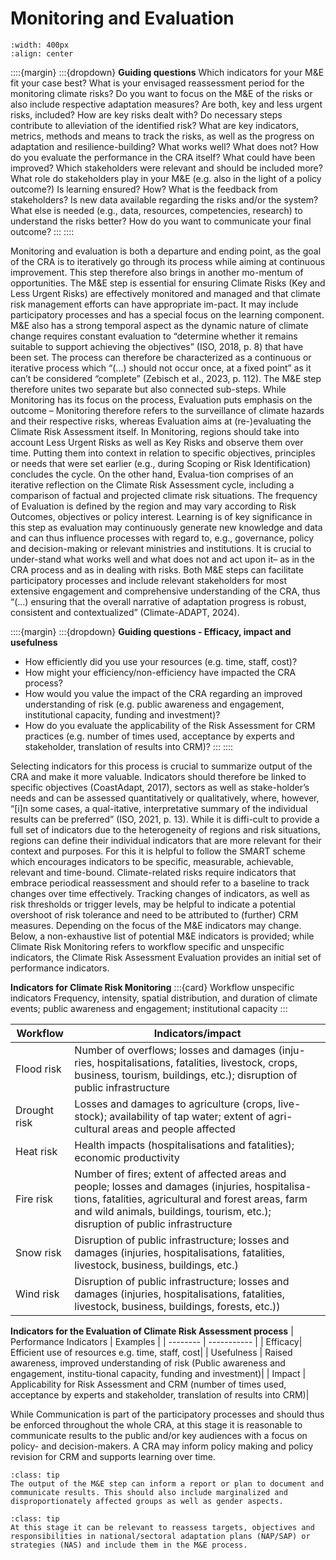 Monitoring and Evaluation
=======================

```{image} ../../images/Framework_M&E.png
:width: 400px
:align: center
```

::::{margin} 
:::{dropdown} **Guiding questions**
Which indicators for your M&E fit your case best?
What is your envisaged reassessment period for the monitoring climate risks?
Do you want to focus on the M&E of the risks or also include respective adaptation measures?
Are both, key and less urgent risks, included?
How are key risks dealt with? Do necessary steps contribute to alleviation of the identified risk?
What are key indicators, metrics, methods and means to track the risks, as well as the progress on adaptation and resilience-building?
What works well? What does not?
How do you evaluate the performance in the CRA itself? What could have been improved? Which stakeholders were relevant and should be included more?
What role do stakeholders play in your M&E (e.g. also in the light of a policy outcome?)
Is learning ensured? How?
What is the feedback from stakeholders?
Is new data available regarding the risks and/or the system? What else is needed (e.g., data, resources, competencies, research) to understand the risks better?
How do you want to communicate your final outcome?
:::
::::

Monitoring and evaluation is both a departure and ending point, as the goal of the CRA is to iteratively go through its process while aiming at continuous improvement. This step therefore also brings in another mo-mentum of opportunities. The M&E step is essential for ensuring Climate Risks (Key and Less Urgent Risks) are effectively monitored and managed and that climate risk management efforts can have appropriate im-pact. It may include participatory processes and has a special focus on the learning component.
M&E also has a strong temporal aspect as the dynamic nature of climate change requires constant evaluation to “determine whether it remains suitable to support achieving the objectives” (ISO, 2018, p. 8) that have been set. The process can therefore be characterized as a continuous or iterative process which “(…) should not occur once, at a fixed point” as it can’t be considered “complete” (Zebisch et al., 2023, p. 112).
The M&E step therefore unites two separate but also connected sub-steps. While Monitoring has its focus on the process, Evaluation puts emphasis on the outcome – Monitoring therefore refers to the surveillance of climate hazards and their respective risks, whereas Evaluation aims at (re-)evaluating the Climate Risk Assessment itself. In Monitoring, regions should take into account Less Urgent Risks as well as Key Risks and observe them over time. Putting them into context in relation to specific objectives, principles or needs that were set earlier (e.g., during Scoping or Risk Identification) concludes the cycle. On the other hand, Evalua-tion comprises of an iterative reflection on the Climate Risk Assessment cycle, including a comparison of factual and projected climate risk situations. The frequency of Evaluation is defined by the region and may vary according to Risk Outcomes, objectives or policy interest. Learning is of key significance in this step as evaluation may continuously generate new knowledge and data and can thus influence processes with regard to, e.g., governance, policy and decision-making or relevant ministries and institutions. It is crucial to under-stand what works well and what does not and act upon it– as in the CRA process and as in dealing with risks.
Both M&E steps can facilitate participatory processes and include relevant stakeholders for most extensive engagement and comprehensive understanding of the CRA, thus “(…) ensuring that the overall narrative of adaptation progress is robust, consistent and contextualized” (Climate-ADAPT, 2024).

::::{margin} 
:::{dropdown} **Guiding questions - Efficacy, impact and usefulness**
- How efficiently did you use your resources (e.g. time, staff, cost)?
- How might your efficiency/non-efficiency have impacted the CRA process?
- How would you value the impact of the CRA regarding an improved understanding of risk (e.g. public awareness and engagement, institutional capacity, funding and investment)?
- How do you evaluate the applicability of the Risk Assessment for CRM practices (e.g. number of times used, acceptance by experts and stakeholder, translation of results into CRM)?
:::
::::

Selecting indicators for this process is crucial to summarize output of the CRA and make it more valuable. Indicators should therefore be linked to specific objectives (CoastAdapt, 2017), sectors as well as stake-holder’s needs and can be assessed quantitatively or qualitatively, where, however, “[i]n some cases, a qual-itative, interpretative summary of the individual results can be preferred” (ISO, 2021, p. 13). While it is diffi-cult to provide a full set of indicators due to the heterogeneity of regions and risk situations, regions can define their individual indicators that are more relevant for their context and purposes. For this it is helpful to follow the SMART scheme which encourages indicators to be specific, measurable, achievable, relevant and time-bound. Climate-related risks require indicators that embrace periodical reassessment and should refer to a baseline to track changes over time effectively. Tracking changes of indicators, as well as risk thresholds or trigger levels, may be helpful to indicate a potential overshoot of risk tolerance and need to be attributed to (further) CRM measures. Depending on the focus of the M&E indicators may change. Below, a non-exhaustive list of potential M&E indicators is provided; while Climate Risk Monitoring refers to workflow specific and unspecific indicators, the Climate Risk Assessment Evaluation provides an initial set of performance indicators.

**Indicators for Climate Risk Monitoring**
:::{card} Workflow unspecific indicators
Frequency, intensity, spatial distribution, and duration of climate events; public awareness and engagement; institutional capacity :::

| Workflow | Indicators/impact |
| -------- | ----------- |
| Flood risk| Number of overflows; losses and damages (inju-ries, hospitalisations, fatalities, livestock, crops, business, tourism, buildings, etc.); disruption of public infrastructure|
| Drought risk | Losses and damages to agriculture (crops, live-stock); availability of tap water; extent of agri-cultural areas and people affected|
| Heat risk | Health impacts (hospitalisations and fatalities); economic productivity|
| Fire risk | Number of fires; extent of affected areas and people; losses and damages (injuries, hospitalisa-tions, fatalities, agricultural and forest areas, farm and wild animals, buildings, tourism, etc.); disruption of public infrastructure|
| Snow risk | Disruption of public infrastructure; losses and damages (injuries, hospitalisations, fatalities, livestock, business, buildings, etc.)|
| Wind risk | Disruption of public infrastructure; losses and damages (injuries, hospitalisations, fatalities, livestock, business, buildings, forests, etc.))|

**Indicators for the Evaluation of Climate Risk Assessment process**
| Performance Indicators | Examples |
| -------- | ----------- |
| Efficacy| Efficient use of resources e.g. time, staff, cost|
| Usefulness | Raised awareness, improved understanding of risk (Public awareness and engagement, institu-tional capacity, funding and investment)|
| Impact | Applicability for Risk Assessment and CRM (number of times used, acceptance by experts and stakeholder, translation of results into CRM)|

While Communication is part of the participatory processes and should thus be enforced throughout the whole CRA, at this stage it is reasonable to communicate results to the public and/or key audiences with a focus on policy- and decision-makers. A CRA may inform policy making and policy revision for CRM and supports learning over time.

```{admonition} Tip
:class: tip
The output of the M&E step can inform a report or plan to document and communicate results. This should also include marginalized and disproportionately affected groups as well as gender aspects.
```

```{admonition} Tip
:class: tip
At this stage it can be relevant to reassess targets, objectives and responsibilities in national/sectoral adaptation plans (NAP/SAP) or strategies (NAS) and include them in the M&E process.
```

